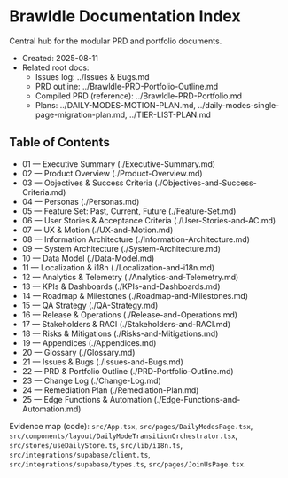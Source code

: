 # Brawldle Documentation Index

Central hub for the modular PRD and portfolio documents.

- Created: 2025-08-11
- Related root docs:
  - Issues log: ../Issues & Bugs.md
  - PRD outline: ../Brawldle-PRD-Portfolio-Outline.md
  - Compiled PRD (reference): ../Brawldle-PRD-Portfolio.md
  - Plans: ../DAILY-MODES-MOTION-PLAN.md, ../daily-modes-single-page-migration-plan.md, ../TIER-LIST-PLAN.md

## Table of Contents
- 01 — Executive Summary (./Executive-Summary.md)
- 02 — Product Overview (./Product-Overview.md)
- 03 — Objectives & Success Criteria (./Objectives-and-Success-Criteria.md)
- 04 — Personas (./Personas.md)
- 05 — Feature Set: Past, Current, Future (./Feature-Set.md)
- 06 — User Stories & Acceptance Criteria (./User-Stories-and-AC.md)
- 07 — UX & Motion (./UX-and-Motion.md)
- 08 — Information Architecture (./Information-Architecture.md)
- 09 — System Architecture (./System-Architecture.md)
- 10 — Data Model (./Data-Model.md)
- 11 — Localization & i18n (./Localization-and-i18n.md)
- 12 — Analytics & Telemetry (./Analytics-and-Telemetry.md)
- 13 — KPIs & Dashboards (./KPIs-and-Dashboards.md)
- 14 — Roadmap & Milestones (./Roadmap-and-Milestones.md)
- 15 — QA Strategy (./QA-Strategy.md)
- 16 — Release & Operations (./Release-and-Operations.md)
- 17 — Stakeholders & RACI (./Stakeholders-and-RACI.md)
- 18 — Risks & Mitigations (./Risks-and-Mitigations.md)
- 19 — Appendices (./Appendices.md)
- 20 — Glossary (./Glossary.md)
- 21 — Issues & Bugs (./Issues-and-Bugs.md)
- 22 — PRD & Portfolio Outline (./PRD-Portfolio-Outline.md)
- 23 — Change Log (./Change-Log.md)
- 24 — Remediation Plan (./Remediation-Plan.md)
- 25 — Edge Functions & Automation (./Edge-Functions-and-Automation.md)

Evidence map (code): `src/App.tsx`, `src/pages/DailyModesPage.tsx`, `src/components/layout/DailyModeTransitionOrchestrator.tsx`, `src/stores/useDailyStore.ts`, `src/lib/i18n.ts`, `src/integrations/supabase/client.ts`, `src/integrations/supabase/types.ts`, `src/pages/JoinUsPage.tsx`.
